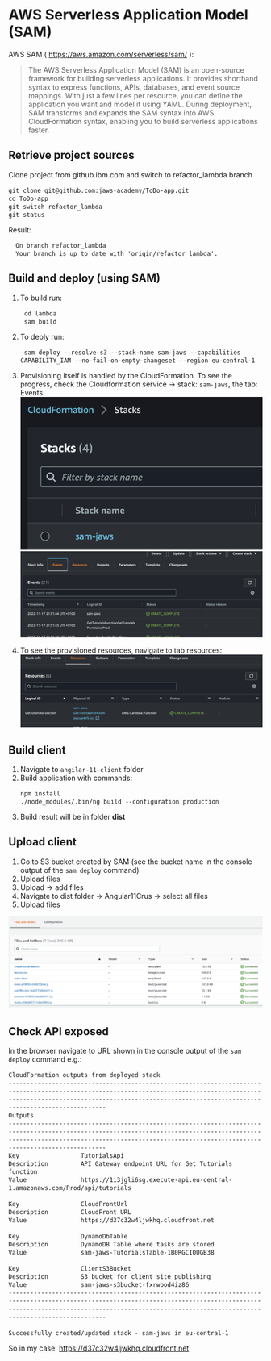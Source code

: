 # AWS Serverless Application Model (SAM)

AWS SAM ( https://aws.amazon.com/serverless/sam/ ):
> The AWS Serverless Application Model (SAM) is an open-source framework for building serverless applications. It provides shorthand syntax to express functions, APIs, databases, and event source mappings. With just a few lines per resource, you can define the application you want and model it using YAML. During deployment, SAM transforms and expands the SAM syntax into AWS CloudFormation syntax, enabling you to build serverless applications faster.

Retrieve project sources
--------

Clone project from github.ibm.com and switch to refactor_lambda branch

    git clone git@github.com:jaws-academy/ToDo-app.git
    cd ToDo-app
    git switch refactor_lambda
    git status

Result:

      On branch refactor_lambda
      Your branch is up to date with 'origin/refactor_lambda'.

Build and deploy (using SAM)
--------
1. To build run: 

        cd lambda
        sam build

2. To deply run:

        sam deploy --resolve-s3 --stack-name sam-jaws --capabilities CAPABILITY_IAM --no-fail-on-empty-changeset --region eu-central-1

3. Provisioning itself is handled by the CloudFormation. To see the progress, check the Cloudformation service -> stack: `sam-jaws`, the tab: Events.
   ![Screenshot](../../img/33_sam.png)
   ![Screenshot](../../img/34_sam.png)

4. To see the provisioned resources, navigate to tab resources:
   ![Screenshot](../../img/35_sam.png)


Build client
-------------------------

1. Navigate to `angilar-11-client` folder
1. Build application with commands:
   ```
   npm install
   ./node_modules/.bin/ng build --configuration production
   ```
1. Build result will be in folder **dist**	

Upload client
-------------------------

1. Go to S3 bucket created by SAM (see the bucket name in the console output of the `sam deploy` command)
1. Upload files 
1. Upload -> add files 
1. Navigate to dist folder -> Angular11Crus -> select all files
1. Upload files

![Screenshot](../../img/12_uploaded_files_s3.PNG)


Check API exposed
----
In the browser navigate to URL shown in the console output of the `sam deploy` command e.g.:
```
CloudFormation outputs from deployed stack
---------------------------------------------------------------------------------------------------------------------------------------------------------------------------------------------------------------------------------------------
Outputs
---------------------------------------------------------------------------------------------------------------------------------------------------------------------------------------------------------------------------------------------
Key                 TutorialsApi
Description         API Gateway endpoint URL for Get Tutorials function
Value               https://1i3jgli6sg.execute-api.eu-central-1.amazonaws.com/Prod/api/tutorials

Key                 CloudFrontUrl
Description         CloudFront URL
Value               https://d37c32w4ljwkhq.cloudfront.net

Key                 DynamoDbTable
Description         DynamoDB Table where tasks are stored
Value               sam-jaws-TutorialsTable-1B0RGCIQUGB38

Key                 ClientS3Bucket
Description         S3 bucket for client site publishing
Value               sam-jaws-s3bucket-fxrwbod4iz86
---------------------------------------------------------------------------------------------------------------------------------------------------------------------------------------------------------------------------------------------

Successfully created/updated stack - sam-jaws in eu-central-1
```

So in my case: https://d37c32w4ljwkhq.cloudfront.net
